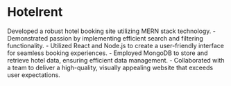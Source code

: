 # Hotelrent


Developed a robust hotel booking site utilizing MERN stack technology. - Demonstrated passion by implementing efficient search and filtering functionality. - Utilized React and Node.js to create a user-friendly interface for seamless booking experiences. - Employed MongoDB to store and retrieve hotel data, ensuring efficient data management. - Collaborated with a team to deliver a high-quality, visually appealing website that exceeds user expectations.
